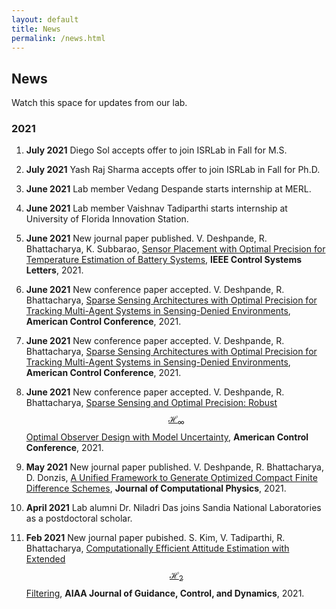 ```yaml
---
layout: default
title: News
permalink: /news.html
---
```

## News 
Watch this space for updates from our lab.

### 2021

1. **July 2021** Diego Sol accepts offer to join ISRLab in Fall for M.S.
   
2. **July 2021** Yash Raj Sharma accepts offer to join ISRLab in Fall for Ph.D.
   
3. **June 2021** Lab member Vedang Despande starts internship at MERL.

4. **June 2021** Lab member Vaishnav Tadiparthi starts internship at University of Florida Innovation Station.

5. **June 2021** New journal paper published. V. Deshpande, R. Bhattacharya, K. Subbarao, [Sensor Placement with Optimal Precision for Temperature Estimation of Battery Systems](https://arxiv.org/pdf/2105.05976.pdf), **IEEE Control Systems Letters**, 2021.

6. **June 2021** New conference paper accepted. V. Deshpande, R. Bhattacharya, [Sparse Sensing Architectures with Optimal Precision for Tracking Multi-Agent Systems in Sensing-Denied Environments](https://arxiv.org/pdf/2103.00739.pdf), **American Control Conference**, 2021.

7. **June 2021** New conference paper accepted. V. Deshpande, R. Bhattacharya, [Sparse Sensing Architectures with Optimal Precision for Tracking Multi-Agent Systems in Sensing-Denied Environments](https://arxiv.org/pdf/2103.00739.pdf), **American Control Conference**, 2021.

8. **June 2021** New conference paper accepted. V. Deshpande, R. Bhattacharya, [Sparse Sensing and Optimal Precision: Robust $$\mathcal{H}_\infty$$ Optimal Observer Design with Model Uncertainty](https://arxiv.org/pdf/2009.01930.pdf), **American Control Conference**, 2021.

9.  **May 2021** New journal paper published. V. Deshpande, R. Bhattacharya, D. Donzis, [A Unified Framework to Generate Optimized Compact Finite Difference Schemes](https://arxiv.org/pdf/1912.07382.pdf), **Journal of Computational Physics**, 2021.

10. **April 2021**  Lab alumni Dr. Niladri Das joins Sandia National Laboratories as a postdoctoral scholar.

11. **Feb 2021** New journal paper pubished. S. Kim, V. Tadiparthi, R. Bhattacharya, [Computationally Efficient Attitude Estimation with Extended $$\mathcal{H}_2$$ Filtering](https://arxiv.org/pdf/2006.14385.pdf), **AIAA Journal of Guidance, Control, and Dynamics**, 2021.